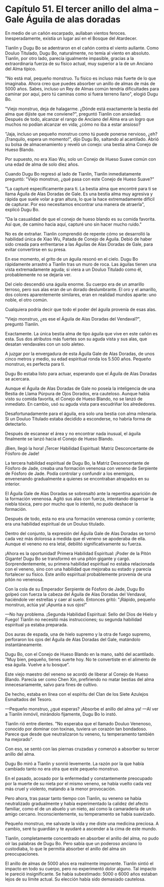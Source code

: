 
# Capítulo 51. El tercer anillo del alma – Gale Águila de alas doradas


En medio de un cañón escarpado, aullaban vientos feroces. Inesperadamente, existía un lugar así en el Bosque del Atardecer.

Tianlin y Dugu Bo se adentraron en el cañón contra el viento aullante. Como Douluo Titulado, Dugu Bo, naturalmente, no temía al viento en absoluto. Tianlin, por otro lado, parecía igualmente impasible, gracias a la extraordinaria fuerza de su físico actual, muy superior a la de un Anciano del Alma típico.

"No está mal, pequeño monstruo. Tu físico es incluso más fuerte de lo que imaginaba. Ahora creo que puedes absorber un anillo de almas de más de 5000 años. Sabes, incluso un Rey de Almas común tendría dificultades para caminar por aquí, pero tú caminas como si fuera terreno llano", elogió Dugu Bo.

"Viejo monstruo, deja de halagarme. ¿Dónde está exactamente la bestia del alma que dijiste que me conviene?", preguntó Tianlin con ansiedad. Después de todo, alcanzar el rango de Anciano del Alma era un logro que muchos no podían alcanzar en vida; ¿cómo no iba a estar ansioso?

"Jaja, incluso un pequeño monstruo como tú puede ponerse nervioso, ¿eh? ¡Tranquilo, espera un momento!", dijo Dugu Bo, saltando al acantilado. Abrió su bolsa de almacenamiento y reveló un conejo: una bestia alma Conejo de Hueso Blando.

Por supuesto, no era Xiao Wu, solo un Conejo de Hueso Suave común con una edad de alma de solo diez años.

Cuando Dugu Bo regresó al lado de Tianlin, Tianlin inmediatamente preguntó: "Viejo monstruo, ¿qué pasa con este Conejo de Hueso Suave?"

"La capturé específicamente para ti. La bestia alma que encontré para ti se llama Águila de Alas Doradas de Gale. Es una bestia alma muy agresiva y rápida que suele volar a gran altura, lo que la hace extremadamente difícil de capturar. Por eso necesitamos encontrar una manera de atraerla", explicó Dugu Bo.

"Da la casualidad de que el conejo de hueso blando es su comida favorita. Así que, de camino hacia aquí, capturé uno sin hacer mucho ruido."

No es de extrañar. Tianlin comprendió de repente cómo se desarrolló la habilidad única de Xiao Wu, Patada de Conejo de Águila. Debió de haber sido creada para enfrentarse a las Águilas de Alas Doradas de Gale, para evitar convertirse en su presa.

En ese momento, el grito de un águila resonó en el cielo. Dugu Bo rápidamente arrastró a Tianlin tras un muro de roca. Las águilas tienen una vista extremadamente aguda; si viera a un Douluo Titulado como él, probablemente no se dejaría ver.

Del cielo descendió una águila enorme. Su cuerpo era de un amarillo terroso, pero sus alas eran de un dorado deslumbrante. El oro y el amarillo, dos colores aparentemente similares, eran en realidad mundos aparte: uno noble, el otro común.

Cualquiera podría decir que todo el poder del águila provenía de esas alas.

"Viejo monstruo, ¿es ese el Águila de Alas Doradas del Vendaval?", preguntó Tianlin.

Exactamente. La única bestia alma de tipo águila que vive en este cañón es esta. Sus dos atributos más fuertes son su aguda vista y sus alas, que desatan vendavales con un solo aleteo.

A juzgar por la envergadura de esta Águila Gale de Alas Doradas, de unos cinco metros y medio, su edad espiritual ronda los 5.500 años. Pequeño monstruo, es perfecta para ti.

Dugu Bo estaba listo para actuar, esperando que el Águila de Alas Doradas se acercara.

Aunque el Águila de Alas Doradas de Gale no poseía la inteligencia de una Bestia de Llama Púrpura de Ojos Dorados, era cauteloso. Aunque había visto su comida favorita, el Conejo de Hueso Blando, no se lanzó de inmediato. En cambio, usó su aguda vista para escudriñar los alrededores.

Desafortunadamente para el águila, era solo una bestia con alma milenaria. Si un Douluo Titulado estaba decidido a esconderse, no habría forma de detectarlo.

Después de escanear el área y no encontrar nada inusual, el águila finalmente se lanzó hacia el Conejo de Hueso Blando.

¡Bien, llegó la hora! ¡Tercer Habilidad Espiritual: Matriz Desconcertante de Fósforo de Jade!

La tercera habilidad espiritual de Dugu Bo, la Matriz Desconcertante de Fósforo de Jade, creaba una formación venenosa con veneno de Serpiente de Fósforo de Jade. Podía controlar y confundir a los enemigos, envenenando gradualmente a quienes se encontraban atrapados en su interior.

El Águila Gale de Alas Doradas se sobresaltó ante la repentina aparición de la formación venenosa. Agitó sus alas con fuerza, intentando dispersar la niebla tóxica, pero por mucho que lo intentó, no pudo deshacer la formación.

Después de todo, esta no era una formación venenosa común y corriente; era una habilidad espiritual de un Douluo titulado.

Dentro del conjunto, la expresión del Águila Gale de Alas Doradas se tornó cada vez más dolorosa a medida que el veneno se apoderaba de ella. Aunque el veneno no era letal, debilitó significativamente su fuerza.

¡Ahora es la oportunidad! Primera Habilidad Espiritual: ¡Poder de la Pitón Gigante! Dugu Bo se transformó en una pitón gigante y cargó. Sorprendentemente, su primera habilidad espiritual no estaba relacionada con el veneno, sino con una habilidad que mejoraba su estado y parecía fortalecer su físico. Este anillo espiritual probablemente provenía de una pitón no venenosa.

Con la cola de su Emperador Serpiente de Fósforo de Jade, Dugu Bo golpeó con fuerza la cabeza del Águila de Alas Doradas del Vendaval, haciéndole ver estrellas y caer al suelo. Entonces gritó: "¡Rápido, pequeño monstruo, actúa ya! ¡Apunta a sus ojos!"

—No hay problema. ¡Segunda Habilidad Espiritual: Sello del Dios de Hielo y Fuego! Tianlin no necesitó más instrucciones; su segunda habilidad espiritual ya estaba preparada.

Dos auras de espada, una de hielo supremo y la otra de fuego supremo, perforaron los ojos del Águila de Alas Doradas del Gale, matándolo instantáneamente.

Dugu Bo, con el Conejo de Hueso Blando en la mano, saltó del acantilado. "Muy bien, pequeño, tienes suerte hoy. No te convertiste en el alimento de esa águila. Vuelve a tu bosque".

Este viejo maestro del veneno se acordó de liberar al Conejo de Hueso Blando. Parecía ser como Chen Xin, prefiriendo no matar bestias del alma innecesariamente, salvo para fines de cultivo.

De hecho, estaba en línea con el espíritu del Clan de los Siete Azulejos Esmaltados del Tesoro.

—Pequeño monstruo, ¿qué esperas? ¡Absorbe el anillo del alma ya! —Al ver a Tianlin inmóvil, mirándolo fijamente, Dugu Bo lo instó.

Tianlin rió entre dientes. "No esperaba que el llamado Douluo Venenoso, conocido por dominar con toxinas, tuviera un corazón tan bondadoso. Parece que desde que neutralizaron tu veneno, tu temperamento también ha mejorado".

Con eso, se sentó con las piernas cruzadas y comenzó a absorber su tercer anillo del alma.

Dugu Bo miró a Tianlin y sonrió levemente. La razón por la que había cambiado tanto no era otra que este pequeño monstruo.

En el pasado, acosado por la enfermedad y constantemente preocupado por la muerte de su nieta por el mismo veneno, se había vuelto cada vez más cruel y violento, matando a la menor provocación.

Pero ahora, tras pasar tanto tiempo con Tianlin, su veneno se había neutralizado gradualmente y había experimentado la calidez del afecto familiar, como el de un abuelo y un nieto, así como la camaradería de un amigo cercano. Inconscientemente, su temperamento se había suavizado.

Pequeño monstruo, me salvaste la vida y me diste una medicina preciosa. A cambio, seré tu guardián y te ayudaré a ascender a la cima de este mundo.

Tianlin, completamente concentrado en absorber el anillo del alma, no pudo oír las palabras de Dugu Bo. Pero sabía que un poderoso anciano lo custodiaba, lo que le permitía absorber el anillo del alma sin preocupaciones.

El anillo de almas de 5000 años era realmente imponente. Tianlin sintió el impacto en todo su cuerpo, pero no experimentó dolor alguno. Tal impacto le pareció insignificante. Se había subestimado: 5000 o 6000 años estaban lejos de su límite actual. Su elección había sido demasiado cautelosa.